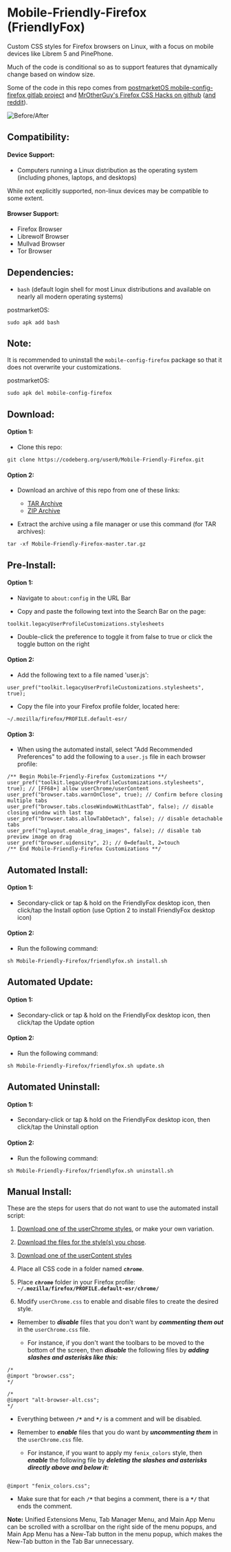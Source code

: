 # Mobile-Friendly-Firefox (FriendlyFox)

Custom CSS styles for Firefox browsers on Linux, with a focus on mobile devices like Librem 5 and PinePhone.

Much of the code is conditional so as to support features that dynamically change based on window size.

Some of the code in this repo comes from [postmarketOS mobile-config-firefox gitlab project](https://gitlab.com/postmarketOS/mobile-config-firefox/) and [MrOtherGuy's Firefox CSS Hacks on github](https://github.com/MrOtherGuy/firefox-csshacks/) ([and reddit](https://teddit.net/u/It_Was_The_Other_Guy)).

![Before/After](images/Before_After.png "Before/After")


## Compatibility:

#### Device Support:

* Computers running a Linux distribution as the operating system (including phones, laptops, and desktops)

While not explicitly supported, non-linux devices may be compatible to some extent.

#### Browser Support:

* Firefox Browser
* Librewolf Browser
* Mullvad Browser
* Tor Browser


## Dependencies:

* `bash` (default login shell for most Linux distributions and available on nearly all modern operating systems)

postmarketOS:

```
sudo apk add bash
```


## Note:

It is recommended to uninstall the `mobile-config-firefox` package so that it does not overwrite your customizations.

postmarketOS:

```
sudo apk del mobile-config-firefox
```


## Download:

#### Option 1:

* Clone this repo:

```
git clone https://codeberg.org/user0/Mobile-Friendly-Firefox.git
```

#### Option 2:

* Download an archive of this repo from one of these links:

  * [TAR Archive](https://codeberg.org/user0/Mobile-Friendly-Firefox/archive/main.tar.gz)
  * [ZIP Archive](https://codeberg.org/user0/Mobile-Friendly-Firefox/archive/main.zip)

* Extract the archive using a file manager or use this command (for TAR archives):

```
tar -xf Mobile-Friendly-Firefox-master.tar.gz
```


## Pre-Install:

#### Option 1:

* Navigate to `about:config` in the URL Bar

* Copy and paste the following text into the Search Bar on the page:

```
toolkit.legacyUserProfileCustomizations.stylesheets
```

* Double-click the preference to toggle it from false to true or click the toggle button on the right

#### Option 2:

* Add the following text to a file named 'user.js':

```
user_pref("toolkit.legacyUserProfileCustomizations.stylesheets", true);
```

* Copy the file into your Firefox profile folder, located here:

```
~/.mozilla/firefox/PROFILE.default-esr/
```


#### Option 3:

* When using the automated install, select "Add Recommended Preferences" to add the following to a `user.js` file in each browser profile:

```
/** Begin Mobile-Friendly-Firefox Customizations **/
user_pref("toolkit.legacyUserProfileCustomizations.stylesheets", true); // [FF68+] allow userChrome/userContent
user_pref("browser.tabs.warnOnClose", true); // Confirm before closing multiple tabs
user_pref("browser.tabs.closeWindowWithLastTab", false); // disable closing window with last tap
user_pref("browser.tabs.allowTabDetach", false); // disable detachable tabs
user_pref("nglayout.enable_drag_images", false); // disable tab preview image on drag
user_pref("browser.uidensity", 2); // 0=default, 2=touch
/** End Mobile-Friendly-Firefox Customizations **/
```


## Automated Install:

#### Option 1:

* Secondary-click or tap & hold on the FriendlyFox desktop icon, then click/tap the Install option (use Option 2 to install FriendlyFox desktop icon)

#### Option 2:

* Run the following command:

```
sh Mobile-Friendly-Firefox/friendlyfox.sh install.sh
```


## Automated Update:

#### Option 1:

* Secondary-click or tap & hold on the FriendlyFox desktop icon, then click/tap the Update option

#### Option 2:

* Run the following command:

```
sh Mobile-Friendly-Firefox/friendlyfox.sh update.sh
```


## Automated Uninstall:

#### Option 1:

* Secondary-click or tap & hold on the FriendlyFox desktop icon, then click/tap the Uninstall option

#### Option 2:

* Run the following command:

```
sh Mobile-Friendly-Firefox/friendlyfox.sh uninstall.sh
```


## Manual Install:

These are the steps for users that do not want to use the automated install script:

1. [Download one of the userChrome styles](/user0/Mobile-Friendly-Firefox/src/branch/master/src/userChrome/styles/), or make your own variation.

2. [Download the files for the style(s) you chose](/user0/Mobile-Friendly-Firefox/src/branch/master/src/userChrome/).

3. [Download one of the userContent styles](/user0/Mobile-Friendly-Firefox/src/branch/master/src/userContent/styles/)

4. Place all CSS code in a folder named ***`chrome`***.

5. Place ***`chrome`*** folder in your Firefox profile:
**`~/.mozilla/firefox/PROFILE.default-esr/chrome/`**

6. Modify `userChrome.css` to enable and disable files to create the desired style.

* Remember to ***disable*** files that you don't want by ***commenting them out*** in the `userChrome.css` file.

  * For instance, if you don't want the toolbars to be moved to the bottom of the screen, then ***disable*** the following files by ***adding slashes and asterisks like this:***

```
/*
@import "browser.css";
*/
```

```
/*
@import "alt-browser-alt.css";
*/
```

  * Everything between **`/*`** and **`*/`** is a comment and will be disabled.

* Remember to ***enable*** files that you do want by ***uncommenting them*** in the `userChrome.css` file.

  * For instance, if you want to apply my `fenix_colors` style, then ***enable*** the following file by ***deleting the slashes and asterisks directly above and below it:***

```

@import "fenix_colors.css";

```

  * Make sure that for each **`/*`** that begins a comment, there is a **`*/`** that ends the comment.

**Note:** Unified Extensions Menu, Tab Manager Menu, and Main App Menu can be scrolled with a scrollbar on the right side of the menu popups, and Main App Menu has a New-Tab button in the menu popup, which makes the New-Tab button in the Tab Bar unnecessary.
